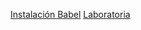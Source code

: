 [Instalación Babel](https://babeljs.io/setup#installation)
[Laboratoria](https://www.laboratoria.la/)